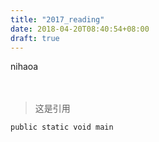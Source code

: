 ```yaml
---
title: "2017_reading"
date: 2018-04-20T08:40:54+08:00
draft: true
---
```



nihaoa

<div style="height: 20px;color: yellow;"></div>

>这是引用

	public static void main